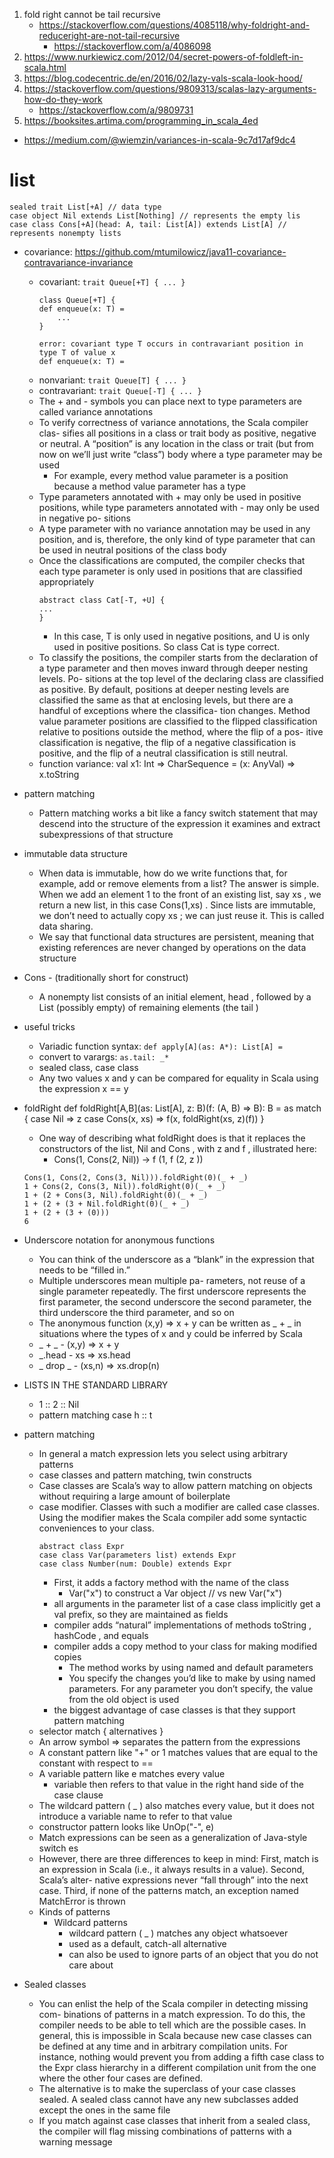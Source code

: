 1. fold right cannot be tail recursive
    * https://stackoverflow.com/questions/4085118/why-foldright-and-reduceright-are-not-tail-recursive
        * https://stackoverflow.com/a/4086098
1. https://www.nurkiewicz.com/2012/04/secret-powers-of-foldleft-in-scala.html
1. https://blog.codecentric.de/en/2016/02/lazy-vals-scala-look-hood/
1. https://stackoverflow.com/questions/9809313/scalas-lazy-arguments-how-do-they-work
    * https://stackoverflow.com/a/9809731
1. https://booksites.artima.com/programming_in_scala_4ed
* https://medium.com/@wiemzin/variances-in-scala-9c7d17af9dc4
    
# list
```
sealed trait List[+A] // data type
case object Nil extends List[Nothing] // represents the empty lis
case class Cons[+A](head: A, tail: List[A]) extends List[A] // represents nonempty lists
```

* covariance: https://github.com/mtumilowicz/java11-covariance-contravariance-invariance
    * covariant: `trait Queue[+T] { ... }`
        ```
        class Queue[+T] {
        def enqueue(x: T) =
            ...
        }
        
        error: covariant type T occurs in contravariant position in type T of value x
        def enqueue(x: T) =
        ```
    * nonvariant: `trait Queue[T] { ... }`
    * contravariant: `trait Queue[-T] { ... }`
    * The + and - symbols you can place next to type parameters are called variance annotations
    * To verify correctness of variance annotations, the Scala compiler clas-
      sifies all positions in a class or trait body as positive, negative or neutral.
      A “position” is any location in the class or trait (but from now on we’ll just
      write “class”) body where a type parameter may be used
        * For example, every
          method value parameter is a position because a method value parameter has
          a type
    * Type parameters annotated with + may only be used in positive positions,
      while type parameters annotated with - may only be used in negative po-
      sitions
    * A type parameter with no variance annotation may be used in any
      position, and is, therefore, the only kind of type parameter that can be used
      in neutral positions of the class body
    * Once the classifications are computed, the compiler checks that each type
      parameter is only used in positions that are classified appropriately
      ```
      abstract class Cat[-T, +U] {
      ...
      }
      ```
      * In this
        case, T is only used in negative positions, and U is only used in positive
        positions. So class Cat is type correct.
    * To classify the positions, the compiler starts from the declaration of a
      type parameter and then moves inward through deeper nesting levels. Po-
      sitions at the top level of the declaring class are classified as positive. By
      default, positions at deeper nesting levels are classified the same as that at
      enclosing levels, but there are a handful of exceptions where the classifica-
      tion changes. Method value parameter positions are classified to the flipped
      classification relative to positions outside the method, where the flip of a pos-
      itive classification is negative, the flip of a negative classification is positive,
      and the flip of a neutral classification is still neutral.
    * function variance: val x1: Int => CharSequence = (x: AnyVal) => x.toString
* pattern matching
    * Pattern matching works a bit like a fancy switch statement that may descend into
      the structure of the expression it examines and extract subexpressions of that structure

* immutable data structure
    * When data is immutable, how do we write functions that, for example, add or remove
      elements from a list? The answer is simple. When we add an element 1 to the front of
      an existing list, say xs , we return a new list, in this case Cons(1,xs) . Since lists are
      immutable, we don’t need to actually copy xs ; we can just reuse it. This is called data
      sharing.
    * We say that functional data structures are
      persistent, meaning that existing references are never changed by operations on the
      data structure

* Cons - (traditionally short for construct)
    * A nonempty list consists of an initial element, head ,
      followed by a List (possibly empty) of remaining elements (the tail )

* useful tricks
    * Variadic function syntax: `def apply[A](as: A*): List[A] =`
    * convert to varargs: `as.tail: _*`
    * sealed class, case class
    * Any two values x and y can be compared for equality in Scala using the expression x == y
* foldRight
    def foldRight[A,B](as: List[A], z: B)(f: (A, B) => B): B =
        as match {
        case Nil => z
        case Cons(x, xs) => f(x, foldRight(xs, z)(f))
    }
    * One way of describing what foldRight does is that it replaces the constructors of the list, Nil 
    and Cons , with z and f , illustrated here:
        * Cons(1, Cons(2, Nil)) -> f (1, f (2, z ))
    ```
    Cons(1, Cons(2, Cons(3, Nil))).foldRight(0)(_ + _)
    1 + Cons(2, Cons(3, Nil)).foldRight(0)(_ + _)
    1 + (2 + Cons(3, Nil).foldRight(0)(_ + _)
    1 + (2 + (3 + Nil.foldRight(0)(_ + _)
    1 + (2 + (3 + (0)))
    6
    ```
* Underscore notation for anonymous functions
    * You can think of the underscore as a “blank” in the expression that needs
      to be “filled in.”
    * Multiple underscores mean multiple pa-
      rameters, not reuse of a single parameter repeatedly. The first underscore
      represents the first parameter, the second underscore the second parameter,
      the third underscore the third parameter, and so on
    * The anonymous function (x,y) => x + y can be written as _ + _ in situations where
      the types of x and y could be inferred by Scala
    * _ + _ - (x,y) => x + y
    * _.head - xs => xs.head
    * _ drop _ - (xs,n) => xs.drop(n)
* LISTS IN THE STANDARD LIBRARY
    * 1 :: 2 :: Nil
    * pattern matching case h :: t
* pattern matching
    * In general a match expression
      lets you select using arbitrary patterns
    *  case classes and pattern matching, twin constructs
    * Case classes are Scala’s way to allow pattern matching on objects without
      requiring a large amount of boilerplate
    * case modifier. Classes with such a modifier are called case
      classes. Using the modifier makes the Scala compiler add some syntactic
      conveniences to your class.
      ```
      abstract class Expr
      case class Var(parameters list) extends Expr
      case class Number(num: Double) extends Expr
      ```
        * First, it adds a factory method with the name of the class
            * Var("x") to construct a Var object // vs new Var("x")
        * all arguments in the parameter list
          of a case class implicitly get a val prefix, so they are maintained as fields
        * compiler adds “natural” implementations of methods toString ,
          hashCode , and equals
        * compiler adds a copy method to your class for making modified
          copies
          * The method works by using named and default parameters
          * You
            specify the changes you’d like to make by using named parameters. For any
            parameter you don’t specify, the value from the old object is used
        *  the biggest
          advantage of case classes is that they support pattern matching
    * selector match { alternatives }
    * An arrow symbol =>
      separates the pattern from the expressions
    * A constant pattern like "+" or 1 matches values that are equal to the
      constant with respect to ==
    * A variable pattern like e matches every value
        * variable then refers to that value in the right hand side of the case clause
    * The wildcard pattern ( _ ) also
      matches every value, but it does not introduce a variable name to refer to that
      value
    *  constructor pattern looks like UnOp("-", e)
    * Match expressions can be seen as a generalization of Java-style switch es
    * However, there are three differences to keep in mind: First, match is an
      expression in Scala (i.e., it always results in a value). Second, Scala’s alter-
      native expressions never “fall through” into the next case. Third, if none of
      the patterns match, an exception named MatchError is thrown
    * Kinds of patterns
        * Wildcard patterns
            * wildcard pattern ( _ ) matches any object whatsoever
            * used as a default, catch-all alternative
            * can also be used to ignore parts of an object that you do not care about
* Sealed classes
    * You can enlist the help of the Scala compiler in detecting missing com-
      binations of patterns in a match expression. To do this, the compiler needs
      to be able to tell which are the possible cases. In general, this is impossible
      in Scala because new case classes can be defined at any time and in arbitrary
      compilation units. For instance, nothing would prevent you from adding a
      fifth case class to the Expr class hierarchy in a different compilation unit
      from the one where the other four cases are defined.
    * The alternative is to make the superclass of your case classes sealed. A
      sealed class cannot have any new subclasses added except the ones in the
      same file
    *  If you match against case classes
      that inherit from a sealed class, the compiler will flag missing combinations
      of patterns with a warning message
    